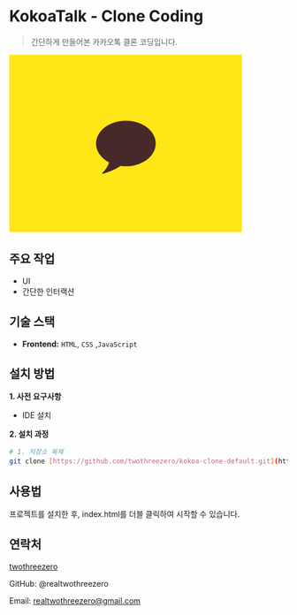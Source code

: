 # KokoaTalk - Clone Coding

> 간단하게 만들어본 카카오톡 클론 코딩입니다.

![메인](./img/chat-default.png)

## 주요 작업

- UI
- 간단한 인터랙션

## 기술 스택

- **Frontend:** `HTML`, `CSS` ,`JavaScript`

## 설치 방법

**1. 사전 요구사항**

- IDE 설치

**2. 설치 과정**

```bash
# 1. 저장소 복제
git clone [https://github.com/twothreezero/kokoa-clone-default.git](https://github.com/twothreezero/kokoa-clone-default)
```

## 사용법

프로젝트를 설치한 후, index.html를 더블 클릭하여 시작할 수 있습니다.

## 연락처

[twothreezero](https://github.com/twothreezero)

GitHub: @realtwothreezero

Email: realtwothreezero@gmail.com
